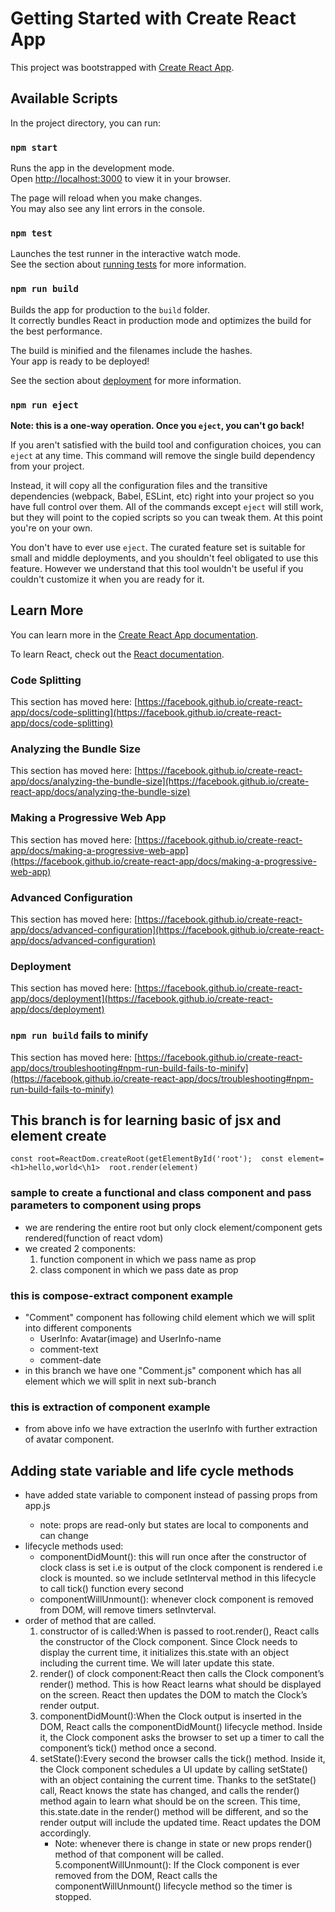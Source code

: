 # Getting Started with Create React App

This project was bootstrapped with [Create React App](https://github.com/facebook/create-react-app).

## Available Scripts

In the project directory, you can run:

### `npm start`

Runs the app in the development mode.\
Open [http://localhost:3000](http://localhost:3000) to view it in your browser.

The page will reload when you make changes.\
You may also see any lint errors in the console.

### `npm test`

Launches the test runner in the interactive watch mode.\
See the section about [running tests](https://facebook.github.io/create-react-app/docs/running-tests) for more information.

### `npm run build`

Builds the app for production to the `build` folder.\
It correctly bundles React in production mode and optimizes the build for the best performance.

The build is minified and the filenames include the hashes.\
Your app is ready to be deployed!

See the section about [deployment](https://facebook.github.io/create-react-app/docs/deployment) for more information.

### `npm run eject`

**Note: this is a one-way operation. Once you `eject`, you can't go back!**

If you aren't satisfied with the build tool and configuration choices, you can `eject` at any time. This command will remove the single build dependency from your project.

Instead, it will copy all the configuration files and the transitive dependencies (webpack, Babel, ESLint, etc) right into your project so you have full control over them. All of the commands except `eject` will still work, but they will point to the copied scripts so you can tweak them. At this point you're on your own.

You don't have to ever use `eject`. The curated feature set is suitable for small and middle deployments, and you shouldn't feel obligated to use this feature. However we understand that this tool wouldn't be useful if you couldn't customize it when you are ready for it.

## Learn More

You can learn more in the [Create React App documentation](https://facebook.github.io/create-react-app/docs/getting-started).

To learn React, check out the [React documentation](https://reactjs.org/).

### Code Splitting

This section has moved here: [https://facebook.github.io/create-react-app/docs/code-splitting](https://facebook.github.io/create-react-app/docs/code-splitting)

### Analyzing the Bundle Size

This section has moved here: [https://facebook.github.io/create-react-app/docs/analyzing-the-bundle-size](https://facebook.github.io/create-react-app/docs/analyzing-the-bundle-size)

### Making a Progressive Web App

This section has moved here: [https://facebook.github.io/create-react-app/docs/making-a-progressive-web-app](https://facebook.github.io/create-react-app/docs/making-a-progressive-web-app)

### Advanced Configuration

This section has moved here: [https://facebook.github.io/create-react-app/docs/advanced-configuration](https://facebook.github.io/create-react-app/docs/advanced-configuration)

### Deployment

This section has moved here: [https://facebook.github.io/create-react-app/docs/deployment](https://facebook.github.io/create-react-app/docs/deployment)

### `npm run build` fails to minify

This section has moved here: [https://facebook.github.io/create-react-app/docs/troubleshooting#npm-run-build-fails-to-minify](https://facebook.github.io/create-react-app/docs/troubleshooting#npm-run-build-fails-to-minify)

## This branch is for learning basic of jsx and element create  
`const root=ReactDom.createRoot(getElementById('root'); 
const element=<h1>hello,world<\h1> 
root.render(element)`

### sample to create a functional and class component and pass parameters to component using props
* we are rendering the entire root but only clock element/component gets rendered(function of react vdom)
* we created 2 components: 
    1. function component in which we pass name as prop
    2. class component in which we pass date as prop

### this is compose-extract component example 
* "Comment" component has following child element which we will split into different components
    * UserInfo: Avatar(image) and UserInfo-name
    * comment-text
    * comment-date
* in this branch we have one "Comment.js" component which has all element which we will split in next sub-branch

### this is extraction of component example
* from above info we have extraction the userInfo with further extraction of avatar component.

## Adding state variable and life cycle methods 
* have added state variable to <clock/> component instead of passing props from app.js
    * note: props are read-only but states are local to components and can change
* lifecycle methods used:
    * componentDidMount(): this will run once after the constructor of clock class is set i.e is output of the clock component is rendered i.e clock is mounted. so we include setInterval method in this lifecycle to call tick() function every second
    * componentWillUnmount(): whenever clock component is removed from DOM, will remove timers setInvterval.
* order of method that are called.
    1. constructor of <clock> is called:When <Clock /> is passed to root.render(), React calls the constructor of the Clock component. Since Clock needs to display the current time, it initializes this.state with an object including the current time. We will later update this state.
    2. render() of clock component:React then calls the Clock component’s render() method. This is how React learns what should be displayed on the screen. React then updates the DOM to match the Clock’s render output.
    3. componentDidMount():When the Clock output is inserted in the DOM, React calls the componentDidMount() lifecycle method. Inside it, the Clock component asks the browser to set up a timer to call the component’s tick() method once a second.
    4. setState():Every second the browser calls the tick() method. Inside it, the Clock component schedules a UI update by calling setState() with an object containing the current time. Thanks to the setState() call, React knows the state has changed, and calls the render() method again to learn what should be on the screen. This time, this.state.date in the render() method will be different, and so the render output will include the updated time. React updates the DOM accordingly.
        * Note: whenever there is change in state or new props render() method of that component will be called.
    5.componentWillUnmount(): If the Clock component is ever removed from the DOM, React calls the componentWillUnmount() lifecycle method so the timer is stopped. 
